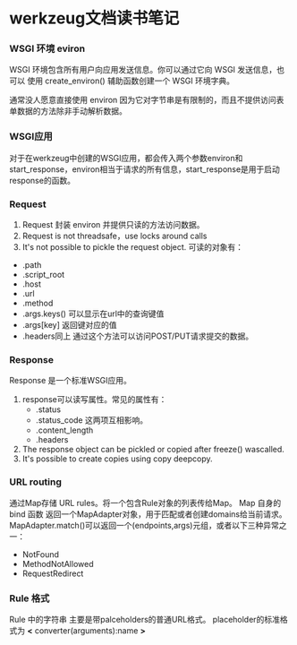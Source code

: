 # werkzeug文档读书笔记

### WSGI 环境 eviron

WSGI 环境包含所有用户向应用发送信息。你可以通过它向 WSGI 发送信息，也可以 使用 create_environ() 辅助函数创建一个 WSGI 环境字典。

通常没人愿意直接使用 environ 因为它对字节串是有限制的，而且不提供访问表单数据的方法除非手动解析数据。

### WSGI应用
对于在werkzeug中创建的WSGI应用，都会传入两个参数environ和start_response，environ相当于请求的所有信息，start_response是用于启动response的函数。

### Request
1. Request 封装 environ 并提供只读的方法访问数据。
2. Request is not threadsafe，use locks around calls
3. It's not possible to pickle the request object.
可读的对象有：
* .path 
* .script_root 
* .host 
* .url 
* .method
* .args.keys() 可以显示在url中的查询键值
* .args[key] 返回键对应的值
* .headers同上
通过这个方法可以访问POST/PUT请求提交的数据。

### Response
Response 是一个标准WSGI应用。

1. response可以读写属性。常见的属性有：
    * .status
    * .status_code 这两项互相影响。
    * .content_length
    * .headers
2. The response object can be pickled or copied after freeze() wascalled.
3. It's possible to create copies using copy deepcopy.

### URL routing
通过Map存储 URL rules。将一个包含Rule对象的列表传给Map。
Map 自身的 bind 函数 返回一个MapAdapter对象，用于匹配或者创建domains给当前请求。
MapAdapter.match()可以返回一个(endpoints,args)元组，或者以下三种异常之一：
* NotFound
* MethodNotAllowed
* RequestRedirect

### Rule 格式
Rule 中的字符串 主要是带palceholders的普通URL格式。
placeholder的标准格式为 **<** converter(arguments):name **>**
